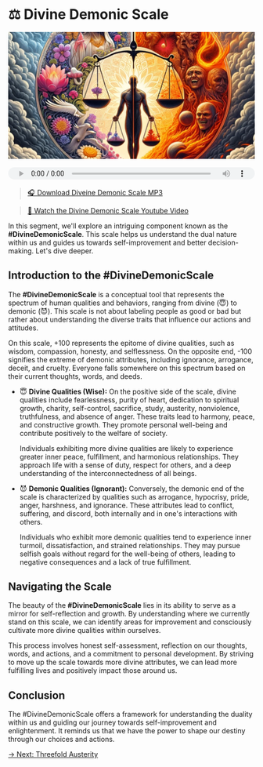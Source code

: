 # ⚖️ Divine Demonic Scale

![Divine Demonic Scale](../img/ins-divine-demonic-scale.png)

<audio src="https://indra.team/audio/indra/divine-demonic-scale.mp3" controls style="width:100%;height:25px"></audio>

> [🎧 Download Diveine Demonic Scale MP3](https://indra.team/audio/indra/divine-demonic-scale.mp3)

> [🍿 Watch the Divine Demonic Scale Youtube Video](https://youtu.be/RHfgODRn6Mc)

In this segment, we'll explore an intriguing component known as the **#DivineDemonicScale**. This scale helps us understand the dual nature within us and guides us towards self-improvement and better decision-making. Let's dive deeper.

## Introduction to the #DivineDemonicScale

The **#DivineDemonicScale** is a conceptual tool that represents the spectrum of human qualities and behaviors, ranging from divine (😇) to demonic (😈). This scale is not about labeling people as good or bad but rather about understanding the diverse traits that influence our actions and attitudes.

On this scale, +100 represents the epitome of divine qualities, such as wisdom, compassion, honesty, and selflessness. On the opposite end, -100 signifies the extreme of demonic attributes, including ignorance, arrogance, deceit, and cruelty. Everyone falls somewhere on this spectrum based on their current thoughts, words, and deeds.

- 😇 **Divine Qualities (Wise):** On the positive side of the scale, divine qualities include fearlessness, purity of heart, dedication to spiritual growth, charity, self-control, sacrifice, study, austerity, nonviolence, truthfulness, and absence of anger. These traits lead to harmony, peace, and constructive growth. They promote personal well-being and contribute positively to the welfare of society.

  Individuals exhibiting more divine qualities are likely to experience greater inner peace, fulfillment, and harmonious relationships. They approach life with a sense of duty, respect for others, and a deep understanding of the interconnectedness of all beings.

- 😈 **Demonic Qualities (Ignorant):** Conversely, the demonic end of the scale is characterized by qualities such as arrogance, hypocrisy, pride, anger, harshness, and ignorance. These attributes lead to conflict, suffering, and discord, both internally and in one's interactions with others.

  Individuals who exhibit more demonic qualities tend to experience inner turmoil, dissatisfaction, and strained relationships. They may pursue selfish goals without regard for the well-being of others, leading to negative consequences and a lack of true fulfillment.

## Navigating the Scale

The beauty of the **#DivineDemonicScale** lies in its ability to serve as a mirror for self-reflection and growth. By understanding where we currently stand on this scale, we can identify areas for improvement and consciously cultivate more divine qualities within ourselves.

This process involves honest self-assessment, reflection on our thoughts, words, and actions, and a commitment to personal development. By striving to move up the scale towards more divine attributes, we can lead more fulfilling lives and positively impact those around us.

## Conclusion

The #DivineDemonicScale offers a framework for understanding the duality within us and guiding our journey towards self-improvement and enlightenment. It reminds us that we have the power to shape our destiny through our choices and actions.

[→ Next: Threefold Austerity](threefold-austerity.md)
